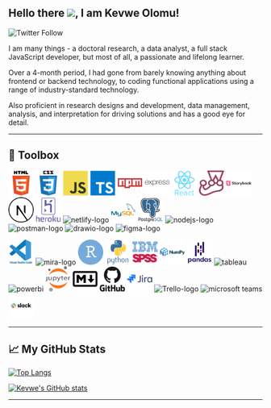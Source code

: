 ## Hello there <img src="https://raw.githubusercontent.com/MartinHeinz/MartinHeinz/master/wave.gif" width="30px">, I am Kevwe Olomu!
![Twitter Follow](https://img.shields.io/twitter/follow/Kevwe_Olomu?style=social)

I am many things - a doctoral research, a data analyst, a full stack JavaScript developer, but most of all, a passionate and lifelong learner.

Over a 4-month period, I had gone from barely knowing anything about frontend or backend technology, to coding functional applications using a range of industry-standard technology.

Also proficient in research designs and development, data management, analysis, and interpretation for driving solutions and has a good eye for detail. 

---

## 🧰 Toolbox

<img src="https://raw.githubusercontent.com/devicons/devicon/2ae2a900d2f041da66e950e4d48052658d850630/icons/html5/html5-original-wordmark.svg" alt="hmtl-logo" width="50" height="50"/>   <img src="https://raw.githubusercontent.com/devicons/devicon/2ae2a900d2f041da66e950e4d48052658d850630/icons/css3/css3-original-wordmark.svg" alt="CSS Logo" width="50" height="50"/>    <img src="https://raw.githubusercontent.com/devicons/devicon/2ae2a900d2f041da66e950e4d48052658d850630/icons/javascript/javascript-original.svg" alt="JavaScript Logo" width="50" height="50"/>    <img src="https://raw.githubusercontent.com/devicons/devicon/2ae2a900d2f041da66e950e4d48052658d850630/icons/typescript/typescript-original.svg" alt="typescript-log" width="50" height="50"/>   <img src="https://raw.githubusercontent.com/devicons/devicon/2ae2a900d2f041da66e950e4d48052658d850630/icons/npm/npm-original-wordmark.svg" alt="npm-logo" width="50" height="50"/>    <img src="https://raw.githubusercontent.com/devicons/devicon/2ae2a900d2f041da66e950e4d48052658d850630/icons/express/express-original-wordmark.svg" alt="express-logo" width="50" height="50"/>  <img src="https://raw.githubusercontent.com/devicons/devicon/2ae2a900d2f041da66e950e4d48052658d850630/icons/react/react-original-wordmark.svg" alt="react-logo" width="50" height="50"/>          <img src="https://raw.githubusercontent.com/devicons/devicon/2ae2a900d2f041da66e950e4d48052658d850630/icons/jest/jest-plain.svg" alt="jest-logo" width="50" height="50"/>         <img src="https://raw.githubusercontent.com/devicons/devicon/2ae2a900d2f041da66e950e4d48052658d850630/icons/storybook/storybook-original-wordmark.svg" alt="storybook-logo" width="50" height="50"/>         <img src="https://raw.githubusercontent.com/devicons/devicon/2ae2a900d2f041da66e950e4d48052658d850630/icons/nextjs/nextjs-line.svg" alt="next-logo" width="50" height="50" />      <img src="https://raw.githubusercontent.com/devicons/devicon/2ae2a900d2f041da66e950e4d48052658d850630/icons/heroku/heroku-original-wordmark.svg" alt="heroku-logo" width="50" height="50"/>   <img src="https://tse3.mm.bing.net/th?id=OIP.zdhsRFGtpcDJb05uYI24KgHaCy&pid=Api&P=0&w=460&h=173" alt="netlify-logo" width="50" height="50"/>    <img src="https://raw.githubusercontent.com/devicons/devicon/2ae2a900d2f041da66e950e4d48052658d850630/icons/mysql/mysql-original-wordmark.svg" alt="mysql-logo" width="50" height="50" />   <img src="https://raw.githubusercontent.com/devicons/devicon/2ae2a900d2f041da66e950e4d48052658d850630/icons/postgresql/postgresql-original-wordmark.svg" alt="postgresql-logo" width="50" height="50" />   <img src="https://tse2.mm.bing.net/th?id=OIP.5gf2JQQmWla-GU-WXTrGcgHaE8&pid=Api&P=0&w=251&h=167" alt="nodejs-logo" width="50" height="50"/>   <img src="https://tse3.mm.bing.net/th?id=OIP.fGofz99Sl9aGwYnCWDu0NwHaGp&pid=Api&P=0&w=207&h=186" alt="postman-logo" width="50" height="50"/>  <img src="https://tse2.mm.bing.net/th?id=OIP.LhmmwrSjn4Nhu7ryBWeTCgAAAA&pid=Api&P=0&w=268&h=179" alt="drawio-logo" width="50" height="50"/>   <img src="https://tse2.mm.bing.net/th?id=OIP.l6j4RsmErtRw4lAmhuEMbAHaFR&pid=Api&P=0&w=246&h=174" alt="figma-logo" width="50" height="50"/>  




<img src="https://raw.githubusercontent.com/devicons/devicon/2ae2a900d2f041da66e950e4d48052658d850630/icons/vscode/vscode-original-wordmark.svg" alt="vscode-logo" width="50" height="50"/>    <img src="https://tse3.explicit.bing.net/th?id=OIP.LhP_9Mg7jSkMxu3BpWTVbwHaEH&pid=Api&P=0&w=303&h=168" alt="mira-logo" width="50" height="50"/>    <img src="https://raw.githubusercontent.com/devicons/devicon/2ae2a900d2f041da66e950e4d48052658d850630/icons/rstudio/rstudio-original.svg" alt="r-logo" width="50" height="50"/>     <img src="https://raw.githubusercontent.com/devicons/devicon/2ae2a900d2f041da66e950e4d48052658d850630/icons/python/python-original-wordmark.svg" alt="python-logo" width="50" height="50"/>     <img src="https://raw.githubusercontent.com/devicons/devicon/2ae2a900d2f041da66e950e4d48052658d850630/icons/spss/spss-original.svg" alt="SPSS-logo" width="50" height="50"/>      <img src="https://raw.githubusercontent.com/devicons/devicon/2ae2a900d2f041da66e950e4d48052658d850630/icons/numpy/numpy-original-wordmark.svg" alt="numpy-logo" width="50" height="50"/>      <img src="https://raw.githubusercontent.com/devicons/devicon/2ae2a900d2f041da66e950e4d48052658d850630/icons/pandas/pandas-original-wordmark.svg" alt="pandas-logo" width="50" height="50"/>    <img src="https://tse2.mm.bing.net/th?id=OIP.V10lF-EdgGdn-LgPGkzcjwHaHa&pid=Api&P=0&w=163&h=163" alt="tableau" width="50" height="50"/>   <img src="https://tse3.mm.bing.net/th?id=OIP.f1JRmsn_IZI-BsxtIpaYTgHaHa&pid=Api&P=0&w=166&h=166" alt="powerbi" width="50" height="50"/>    <img src="https://raw.githubusercontent.com/devicons/devicon/2ae2a900d2f041da66e950e4d48052658d850630/icons/jupyter/jupyter-original-wordmark.svg" alt="jupiter-logo" width="50" height="50"/>   <img src="https://raw.githubusercontent.com/devicons/devicon/2ae2a900d2f041da66e950e4d48052658d850630/icons/markdown/markdown-original.svg" alt="markdown-logo" width="50" height="50"/>      <img src="https://raw.githubusercontent.com/devicons/devicon/2ae2a900d2f041da66e950e4d48052658d850630/icons/github/github-original-wordmark.svg" alt="github-logo" width="50" height="50"/>   <img src="https://raw.githubusercontent.com/devicons/devicon/2ae2a900d2f041da66e950e4d48052658d850630/icons/jira/jira-original-wordmark.svg" alt="jira-logo" width="50" height="50"/>     <img src="https://tse2.mm.bing.net/th?id=OIP.oVQdf94Q8CHyZFMkmvvscAHaEK&pid=Api&P=0&w=298&h=168" alt="Trello-logo" width="50" height="50"/>  <img src="https://tse3.mm.bing.net/th?id=OIP.69k9koGr925aqD2uujSQpgHaEK&pid=Api&P=0&w=304&h=171" alt="microsoft teams" width="50" height="50"/>   <img src="https://raw.githubusercontent.com/devicons/devicon/2ae2a900d2f041da66e950e4d48052658d850630/icons/slack/slack-original-wordmark.svg" alt="slack-Logo" width="50" height="50"/>    

---

## &#x1f4c8; My GitHub Stats

[![Top Langs](https://github-readme-stats.vercel.app/api/top-langs/?username=Kevwe_Olomu&hide=java,html,css&theme=radical)](https://github.com/anuraghazra/github-readme-stats)

[![Kevwe's GitHub stats](https://github-readme-stats.vercel.app/api?username=Kevwe_Olomu&theme=radical)](https://github.com/anuraghazra/github-readme-stats)


<!--
**Kevwe_Olomu/Kevwe_Olomu** is a ✨ _special_ ✨ repository because its `README.md` (this file) appears on your GitHub profile.

Here are some ideas to get you started:

- 🔭 I’m currently working on a Family social media app
- 🌱 I’m currently learning ...
- 👯 I’m looking to collaborate on projects using next.js and gatsby
- 🤔 I’m looking for help with ...
- 💬 Ask me about ...
- 📫 How to reach me: ...
- 😄 Pronouns: She / Her / Hers
- ⚡ Fun fact: ...
-->

---


